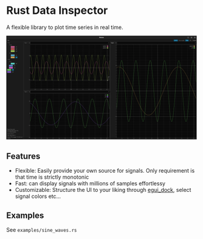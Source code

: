 # Rust Data Inspector

A flexible library to plot time series in real time.

![Rust Data Inspector](docs/screenshot.png "Rust Data Inspector")

## Features
- Flexible: Easily provide your own source for signals. Only requirement is that time is strictly monotonic
- Fast: can display signals with millions of samples effortlessy
- Customizable: Structure the UI to your liking through [egui_dock](https://github.com/Adanos020/egui_dock), select signal colors etc...


## Examples
See `examples/sine_waves.rs`